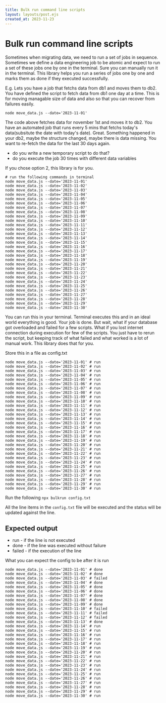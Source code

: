 ```yaml
---
title: Bulk run command line scripts
layout: layouts/post.ejs
created_at: 2023-11-23
---
```

# Bulk run command line scripts

Sometimes when migrating data, we need to run a set of jobs in sequence. Sometimes we define a data engineering job to be atomic and expect to run a set of these jobs one by one in the terminal. Sure you can manually run it in the terminal. This library helps you run a series of jobs one by one and marks them as done if they executed successfully. 

E.g. Lets you have a job that fetchs data from db1 and moves them to db2. You have defined the script to fetch data from db1 one day at a time. This is for moving managable size of data and also so that you can recover from failures easily. 

```
node move_data.js --date='2023-11-01'
```
The code above fetches data for november 1st and moves it to db2. You have an automated job that runs every 5 mins that fetchs today's data(subsitute the date with today's date). Great. Something happened in your db2, maybe the structure changed, maybe there is data missing. You want to re-fetch the data for the last 30 days again. 
- do you write a new temporary script to do that?
- do you execute the job 30 times with different data variables


If you chose option 2, this library is for you. 

``` shell
# run the following commands in terminal
node move_data.js --date='2023-11-01'
node move_data.js --date='2023-11-02'
node move_data.js --date='2023-11-03'
node move_data.js --date='2023-11-04'
node move_data.js --date='2023-11-05'
node move_data.js --date='2023-11-06'
node move_data.js --date='2023-11-07'
node move_data.js --date='2023-11-08'
node move_data.js --date='2023-11-09'
node move_data.js --date='2023-11-10'
node move_data.js --date='2023-11-11'
node move_data.js --date='2023-11-12'
node move_data.js --date='2023-11-13'
node move_data.js --date='2023-11-14'
node move_data.js --date='2023-11-15'
node move_data.js --date='2023-11-16'
node move_data.js --date='2023-11-17'
node move_data.js --date='2023-11-18'
node move_data.js --date='2023-11-19'
node move_data.js --date='2023-11-20'
node move_data.js --date='2023-11-21'
node move_data.js --date='2023-11-22'
node move_data.js --date='2023-11-23'
node move_data.js --date='2023-11-24'
node move_data.js --date='2023-11-25'
node move_data.js --date='2023-11-26'
node move_data.js --date='2023-11-27'
node move_data.js --date='2023-11-28'
node move_data.js --date='2023-11-29'
node move_data.js --date='2023-11-30'

```

You can run this in your terminal. Terminal executes this and in an ideal world everything is good. Your job is done. But wait, what if your database got overloaded and failed for a few scripts. What if you lost internet connection during execution for few of the scripts. You just have to rerun the script, but keeping track of what failed and what worked is a lot of manual work. This library does that for you. 

Store this in a file as config.txt
``` shell
node move_data.js --date='2023-11-01' # run
node move_data.js --date='2023-11-02' # run
node move_data.js --date='2023-11-03' # run
node move_data.js --date='2023-11-04' # run
node move_data.js --date='2023-11-05' # run
node move_data.js --date='2023-11-06' # run
node move_data.js --date='2023-11-07' # run
node move_data.js --date='2023-11-08' # run
node move_data.js --date='2023-11-09' # run
node move_data.js --date='2023-11-10' # run
node move_data.js --date='2023-11-11' # run
node move_data.js --date='2023-11-12' # run
node move_data.js --date='2023-11-13' # run
node move_data.js --date='2023-11-14' # run
node move_data.js --date='2023-11-15' # run
node move_data.js --date='2023-11-16' # run
node move_data.js --date='2023-11-17' # run
node move_data.js --date='2023-11-18' # run
node move_data.js --date='2023-11-19' # run
node move_data.js --date='2023-11-20' # run
node move_data.js --date='2023-11-21' # run
node move_data.js --date='2023-11-22' # run
node move_data.js --date='2023-11-23' # run
node move_data.js --date='2023-11-24' # run
node move_data.js --date='2023-11-25' # run
node move_data.js --date='2023-11-26' # run
node move_data.js --date='2023-11-27' # run
node move_data.js --date='2023-11-28' # run
node move_data.js --date='2023-11-29' # run
node move_data.js --date='2023-11-30' # run
```

Run the following
`npx bulkrun config.txt`

All the line items in the `config.txt` file will be executed and the status will be updated against the line. 

## Expected output 
- run - if the line is not executed
- done - if the line was executed without failure
- failed - if the execution of the line 

What you can expect the config to be after it is run
``` shell
node move_data.js --date='2023-11-01' # done
node move_data.js --date='2023-11-02' # done
node move_data.js --date='2023-11-03' # failed
node move_data.js --date='2023-11-04' # done
node move_data.js --date='2023-11-05' # done
node move_data.js --date='2023-11-06' # done
node move_data.js --date='2023-11-07' # done
node move_data.js --date='2023-11-08' # done
node move_data.js --date='2023-11-09' # done
node move_data.js --date='2023-11-10' # failed
node move_data.js --date='2023-11-11' # failed
node move_data.js --date='2023-11-12' # failed
node move_data.js --date='2023-11-13' # done
node move_data.js --date='2023-11-14' # run
node move_data.js --date='2023-11-15' # run
node move_data.js --date='2023-11-16' # run
node move_data.js --date='2023-11-17' # run
node move_data.js --date='2023-11-18' # run
node move_data.js --date='2023-11-19' # run
node move_data.js --date='2023-11-20' # run
node move_data.js --date='2023-11-21' # run
node move_data.js --date='2023-11-22' # run
node move_data.js --date='2023-11-23' # run
node move_data.js --date='2023-11-24' # run
node move_data.js --date='2023-11-25' # run
node move_data.js --date='2023-11-26' # run
node move_data.js --date='2023-11-27' # run
node move_data.js --date='2023-11-28' # run
node move_data.js --date='2023-11-29' # run
node move_data.js --date='2023-11-30' # run
```
